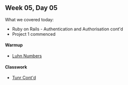 ## Week 05, Day 05

What we covered today:

- Ruby on Rails - Authentication and Authorisation cont'd
- Project 1 commenced

#### Warmup

- [Luhn Numbers](https://github.com/GrantjHanrahan/wdi27-homework/tree/master/warmups/week05/day05_luhn_numbers)


#### Classwork

- [Tunr Cont'd](https://github.com/textchimp/wdi-27/tree/master/week5/tunr-wdi27)
